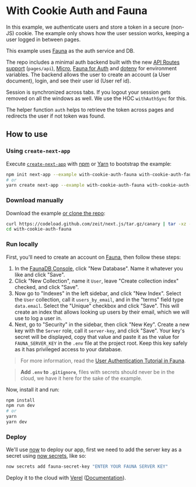 # With Cookie Auth and Fauna

In this example, we authenticate users and store a token in a secure (non-JS) cookie. The example only shows how the user session works, keeping a user logged in between pages.

This example uses [Fauna](https://fauna.com/) as the auth service and DB.

The repo includes a minimal auth backend built with the new [API Routes support](https://github.com/zeit/next.js/pull/7296) (`pages/api`), [Micro](https://www.npmjs.com/package/micro), [Fauna for Auth](https://app.fauna.com/tutorials/authentication) and [dotenv](https://github.com/zeit/next.js/tree/canary/examples/with-dotenv) for environment variables. The backend allows the user to create an account (a User document), login, and see their user id (User ref id).

Session is synchronized across tabs. If you logout your session gets removed on all the windows as well. We use the HOC `withAuthSync` for this.

The helper function `auth` helps to retrieve the token across pages and redirects the user if not token was found.

## How to use

### Using `create-next-app`

Execute [`create-next-app`](https://github.com/zeit/next.js/tree/canary/packages/create-next-app) with [npm](https://docs.npmjs.com/cli/init) or [Yarn](https://yarnpkg.com/lang/en/docs/cli/create/) to bootstrap the example:

```bash
npm init next-app --example with-cookie-auth-fauna with-cookie-auth-fauna-app
# or
yarn create next-app --example with-cookie-auth-fauna with-cookie-auth-fauna-app
```

### Download manually

Download the example [or clone the repo](https://github.com/zeit/next.js):

```bash
curl https://codeload.github.com/zeit/next.js/tar.gz/canary | tar -xz --strip=2 next.js-canary/examples/with-cookie-auth-fauna
cd with-cookie-auth-fauna
```

### Run locally

First, you'll need to create an account on [Fauna](https://fauna.com/), then follow these steps:

1. In the [FaunaDB Console](https://dashboard.fauna.com/), click "New Database". Name it whatever you like and click "Save".
2. Click "New Collection", name it `User`, leave "Create collection index" checked, and click "Save".
3. Now go to "Indexes" in the left sidebar, and click "New Index". Select the `User` collection, call it `users_by_email`, and in the "terms" field type `data.email`. Select the "Unique" checkbox and click "Save". This will create an index that allows looking up users by their email, which we will use to log a user in.
4. Next, go to "Security" in the sidebar, then click "New Key". Create a new key with the `Server` role, call it `server-key`, and click "Save". Your key's secret will be displayed, copy that value and paste it as the value for `FAUNA_SERVER_KEY` in the `.env` file at the project root. Keep this key safely as it has privileged access to your database.

> For more information, read the [User Authentication Tutorial in Fauna](https://app.fauna.com/tutorials/authentication).

> **Add `.env` to `.gitignore`**, files with secrets should never be in the cloud, we have it here for the sake of the example.

Now, install it and run:

```bash
npm install
npm run dev
# or
yarn
yarn dev
```

### Deploy

We'll use [now](https://vercel.com/now) to deploy our app, first we need to add the server key as a secret using [now secrets](https://vercel.com/docs/v2/serverless-functions/env-and-secrets/?query=secrets#adding-secrets), like so:

```bash
now secrets add fauna-secret-key "ENTER YOUR FAUNA SERVER KEY"
```

Deploy it to the cloud with [Verel](https://vercel.com/import?filter=next.js&utm_source=github&utm_medium=readme&utm_campaign=next-example) ([Documentation](https://nextjs.org/docs/deployment)).
